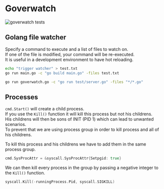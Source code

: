 # Goverwatch

![goverwatch tests](https://github.com/adriamanu/goverwatch/actions/workflows/test.yml/badge.svg)
## Golang file watcher

Specify a command to execute and a list of files to watch on.<br>
If one of the file is modified, your command will be re-executed.<br>
It is useful in a development environment to have hot reloading.

```bash
echo "trigger watcher" > test.txt
go run main.go -c "go build main.go" -files test.txt
```

```bash
go run goverwatch.go -c "go run test/server.go" -files "*/*.go"
```

## Processes
`cmd.Start()` will create a child process.<br>
If you use the `Kill()` function it will kill this process but not his childrens.<br>
His childrens will then be sons of INIT (PID 1) which can lead to unwanted scenarios.<br>
To prevent that we are using process group in order to kill process and all of his childrens.<br>

To kill this process and his childrens we have to add them in the same process group.<br>
```go
cmd.SysProcAttr = &syscall.SysProcAttr{Setpgid: true}
```
We can then kill every process in the group by passing a negative integer to the `Kill()` function.<br>
```go
syscall.Kill(-runningProcess.Pid, syscall.SIGKILL)
```